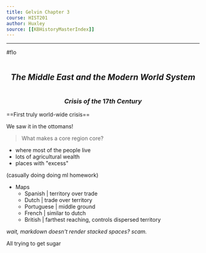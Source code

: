 ```yaml
---
title: Gelvin Chapter 3
course: HIST201
author: Huxley
source: [[KBHistoryMasterIndex]]
---
```


---
#flo 

```
```
## $$The\ Middle\ East\ and\ the\ Modern\ World\ System$$
```
```


### $$Crisis\ of\ the\ 17th\ Century$$
==First truly world-wide crisis==

We saw it in the ottomans! 


> What makes a core region core?

- where most of the people live
- lots of agricultural wealth
- places with "excess" 

(casually doing doing ml homework)

- Maps
	- Spanish    | territory over trade 
	- Dutch      | trade over territory
	- Portuguese | middle ground
	- French     | similar to dutch
	- British    | farthest reaching, controls dispersed territory
	
*wait, markdown doesn't render stacked spaces? scam.*

All trying to get sugar 

















